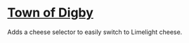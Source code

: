 # [Town of Digby](https://www.mousehuntgame.com/preferences.php?tab=mousehunt-improved-settings#mousehunt-improved-settings-location-hud)

Adds a cheese selector to easily switch to Limelight cheese.
